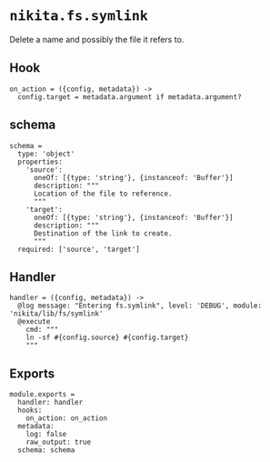 
# `nikita.fs.symlink`

Delete a name and possibly the file it refers to.

## Hook

    on_action = ({config, metadata}) ->
      config.target = metadata.argument if metadata.argument?

## schema

    schema =
      type: 'object'
      properties:
        'source':
          oneOf: [{type: 'string'}, {instanceof: 'Buffer'}]
          description: """
          Location of the file to reference.
          """
        'target':
          oneOf: [{type: 'string'}, {instanceof: 'Buffer'}]
          description: """
          Destination of the link to create.
          """
      required: ['source', 'target']

## Handler

    handler = ({config, metadata}) ->
      @log message: "Entering fs.symlink", level: 'DEBUG', module: 'nikita/lib/fs/symlink'
      @execute
        cmd: """
        ln -sf #{config.source} #{config.target}
        """

## Exports

    module.exports =
      handler: handler
      hooks:
        on_action: on_action
      metadata:
        log: false
        raw_output: true
      schema: schema
